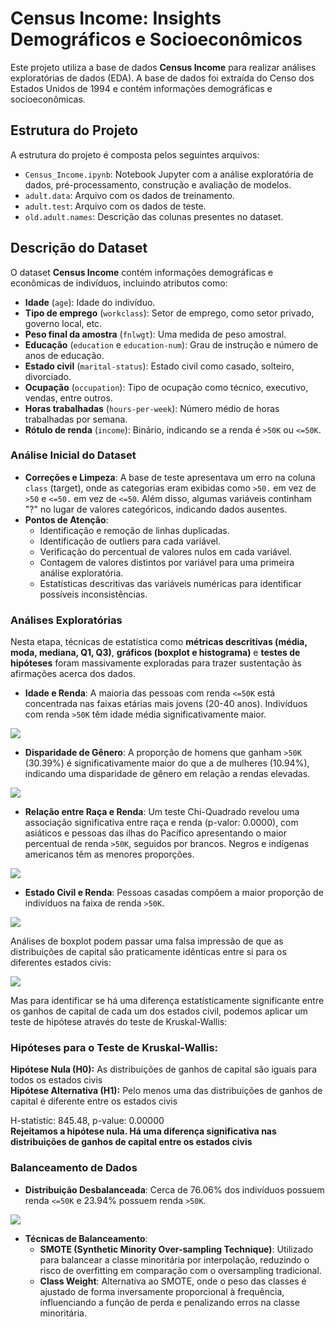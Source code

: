 # Census Income: Insights Demográficos e Socioeconômicos

Este projeto utiliza a base de dados **Census Income** para realizar análises exploratórias de dados (EDA). A base de dados foi extraída do Censo dos Estados Unidos de 1994 e contém informações demográficas e socioeconômicas.

## Estrutura do Projeto

A estrutura do projeto é composta pelos seguintes arquivos:

- `Census_Income.ipynb`: Notebook Jupyter com a análise exploratória de dados, pré-processamento, construção e avaliação de modelos.
- `adult.data`: Arquivo com os dados de treinamento.
- `adult.test`: Arquivo com os dados de teste.
- `old.adult.names`: Descrição das colunas presentes no dataset.

## Descrição do Dataset

O dataset **Census Income** contém informações demográficas e econômicas de indivíduos, incluindo atributos como:

- **Idade** (`age`): Idade do indivíduo.
- **Tipo de emprego** (`workclass`): Setor de emprego, como setor privado, governo local, etc.
- **Peso final da amostra** (`fnlwgt`): Uma medida de peso amostral.
- **Educação** (`education` e `education-num`): Grau de instrução e número de anos de educação.
- **Estado civil** (`marital-status`): Estado civil como casado, solteiro, divorciado.
- **Ocupação** (`occupation`): Tipo de ocupação como técnico, executivo, vendas, entre outros.
- **Horas trabalhadas** (`hours-per-week`): Número médio de horas trabalhadas por semana.
- **Rótulo de renda** (`income`): Binário, indicando se a renda é `>50K` ou `<=50K`.

### Análise Inicial do Dataset
- **Correções e Limpeza**: A base de teste apresentava um erro na coluna `class` (target), onde as categorias eram exibidas como `>50.` em vez de `>50` e `<=50.` em vez de `<=50`. Além disso, algumas variáveis continham "?" no lugar de valores categóricos, indicando dados ausentes.
- **Pontos de Atenção**:
  - Identificação e remoção de linhas duplicadas.
  - Identificação de outliers para cada variável.
  - Verificação do percentual de valores nulos em cada variável.
  - Contagem de valores distintos por variável para uma primeira análise exploratória.
  - Estatísticas descritivas das variáveis numéricas para identificar possíveis inconsistências.

### Análises Exploratórias

Nesta etapa, técnicas de estatística como **métricas descritivas (média, moda, mediana, Q1, Q3)**, **gráficos (boxplot e histograma)** e **testes de hipóteses** foram massivamente exploradas para trazer sustentação às afirmações acerca dos dados.

- **Idade e Renda**: A maioria das pessoas com renda `<=50K` está concentrada nas faixas etárias mais jovens (20-40 anos). Indivíduos com renda `>50K` têm idade média significativamente maior.

<img src='https://i.postimg.cc/fbTpNt2Y/idade.png'>

- **Disparidade de Gênero**: A proporção de homens que ganham `>50K` (30.39%) é significativamente maior do que a de mulheres (10.94%), indicando uma disparidade de gênero em relação a rendas elevadas.

<img src='https://i.postimg.cc/rytbMLJZ/genero.png'>

- **Relação entre Raça e Renda**: Um teste Chi-Quadrado revelou uma associação significativa entre raça e renda (p-valor: 0.0000), com asiáticos e pessoas das ilhas do Pacífico apresentando o maior percentual de renda `>50K`, seguidos por brancos. Negros e indígenas americanos têm as menores proporções.

<img src='https://i.postimg.cc/J0Jdqb0C/raca.png'>

- **Estado Civil e Renda**: Pessoas casadas compõem a maior proporção de indivíduos na faixa de renda `>50K`. 
<img src='https://i.postimg.cc/fL1rmHwv/estado-civil.png'>

Análises de boxplot podem passar uma falsa impressão de que as distribuições de capital são praticamente idênticas entre si para os diferentes estados civis:

<img src='https://i.postimg.cc/1t8dgxZt/ganhos-de-capital-estado-civil.png'>

Mas para identificar se há uma diferença estatísticamente significante entre os ganhos de capital de cada um dos estados civil, podemos aplicar um teste de hipótese através do teste de Kruskal-Wallis:

### Hipóteses para o Teste de Kruskal-Wallis:

**Hipótese Nula (H0):** As distribuições de ganhos de capital são iguais para todos os estados civis  
**Hipótese Alternativa (H1):** Pelo menos uma das distribuições de ganhos de capital é diferente entre os estados civis  

H-statistic: 845.48, p-value: 0.00000  
**Rejeitamos a hipótese nula. Há uma diferença significativa nas distribuições de ganhos de capital entre os estados civis**

### Balanceamento de Dados
- **Distribuição Desbalanceada**: Cerca de 76.06% dos indivíduos possuem renda `<=50K` e 23.94% possuem renda `>50K`.

<img src='https://i.postimg.cc/1zCT5m22/balanceamento.png'>

- **Técnicas de Balanceamento**:
  - **SMOTE (Synthetic Minority Over-sampling Technique)**: Utilizado para balancear a classe minoritária por interpolação, reduzindo o risco de overfitting em comparação com o oversampling tradicional.
  - **Class Weight**: Alternativa ao SMOTE, onde o peso das classes é ajustado de forma inversamente proporcional à frequência, influenciando a função de perda e penalizando erros na classe minoritária.
